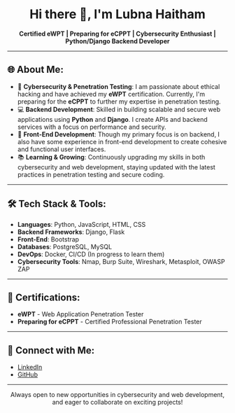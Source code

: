 <h1 align="center">Hi there 👋, I'm Lubna Haitham</h1>

<p align="center">
  <strong>Certified eWPT | Preparing for eCPPT | Cybersecurity Enthusiast | Python/Django Backend Developer</strong>
</p>

---

<h2>🌐 About Me:</h2>
<ul>
  <li>🔐 <strong>Cybersecurity & Penetration Testing</strong>: I am passionate about ethical hacking and have achieved my <strong>eWPT</strong> certification. Currently, I'm preparing for the <strong>eCPPT</strong> to further my expertise in penetration testing.</li>
  <li>💻 <strong>Backend Development</strong>: Skilled in building scalable and secure web applications using <strong>Python</strong> and <strong>Django</strong>. I create APIs and backend services with a focus on performance and security.</li>
  <li>🎨 <strong>Front-End Development</strong>: Though my primary focus is on backend, I also have some experience in front-end development to create cohesive and functional user interfaces.</li>
  <li>📚 <strong>Learning & Growing</strong>: Continuously upgrading my skills in both cybersecurity and web development, staying updated with the latest practices in penetration testing and secure coding.</li>
</ul>

---

<h2>🛠️ Tech Stack & Tools:</h2>
<ul>
  <li><strong>Languages</strong>: Python, JavaScript, HTML, CSS</li>
  <li><strong>Backend Frameworks</strong>: Django, Flask</li>
  <li><strong>Front-End</strong>: Bootstrap</li>
  <li><strong>Databases</strong>: PostgreSQL, MySQL</li>
  <li><strong>DevOps</strong>: Docker, CI/CD (In progress to learn them)</li>
  <li><strong>Cybersecurity Tools</strong>: Nmap, Burp Suite, Wireshark, Metasploit, OWASP ZAP</li>
</ul>

---


<h2>🎯 Certifications:</h2>
<ul>
  <li><strong>eWPT</strong> - Web Application Penetration Tester</li>
  <li><strong>Preparing for eCPPT</strong> - Certified Professional Penetration Tester</li>
</ul>

---

<h2>💬 Connect with Me:</h2>
<ul>
  <li><a href="https://Linkedin.com/in/lubna-haitham">LinkedIn</a></li>
  <li><a href="https://github.com/lubnahaitham">GitHub</a></li>
</ul>

---

<p align="center">
  Always open to new opportunities in cybersecurity and web development, and eager to collaborate on exciting projects!
</p>

